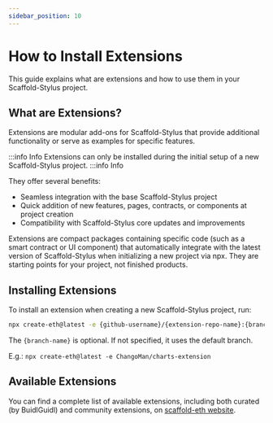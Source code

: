 ```yaml
---
sidebar_position: 10
---
```


# How to Install Extensions

This guide explains what are extensions and how to use them in your Scaffold-Stylus project.

## What are Extensions?

Extensions are modular add-ons for Scaffold-Stylus that provide additional functionality or serve as examples for specific features.

:::info Info
Extensions can only be installed during the initial setup of a new Scaffold-Stylus project.
:::info Info

They offer several benefits:

- Seamless integration with the base Scaffold-Stylus project
- Quick addition of new features, pages, contracts, or components at project creation
- Compatibility with Scaffold-Stylus core updates and improvements

Extensions are compact packages containing specific code (such as a smart contract or UI component) that automatically integrate with the latest version of Scaffold-Stylus when initializing a new project via npx. They are starting points for your project, not finished products.

## Installing Extensions

To install an extension when creating a new Scaffold-Stylus project, run:

```bash
npx create-eth@latest -e {github-username}/{extension-repo-name}:{branch-name}
```

The `{branch-name}` is optional. If not specified, it uses the default branch.

E.g.: `npx create-eth@latest -e ChangoMan/charts-extension`

## Available Extensions

You can find a complete list of available extensions, including both curated (by BuidlGuidl) and community extensions, on [scaffold-eth website](https://scaffoldeth.io/extensions).
